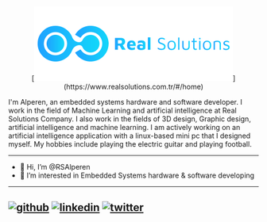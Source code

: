 <div align="center">
[<img src="RSlogo.png">](https://www.realsolutions.com.tr/#/home)
</div>

I'm Alperen, an embedded systems hardware and software developer. I work in the field of Machine Learning and artificial intelligence at Real Solutions Company. I also work in the fields of 3D design, Graphic design, artificial intelligence and machine learning. I am actively working on an artificial intelligence application with a linux-based mini pc that I designed myself. My hobbies include playing the electric guitar and playing football.

-------

- 👋 Hi, I’m @RSAlperen
- 👀 I’m interested in Embedded Systems hardware & software developing 

-------

[<img src='https://cdn.jsdelivr.net/npm/simple-icons@3.0.1/icons/github.svg' alt='github' height='40'>](https://github.com/RSAlperen)  [<img src='https://cdn.jsdelivr.net/npm/simple-icons@3.0.1/icons/linkedin.svg' alt='linkedin' height='40'>](https://www.linkedin.com/in/alperen-kolamu%C3%A7-257650111/)  [<img src='https://cdn.jsdelivr.net/npm/simple-icons@3.0.1/icons/twitter.svg' alt='twitter' height='40'>](https://twitter.com/kolamuck)
-------

<!---
RSAlperen/RSAlperen is a ✨ special ✨ repository because its `README.md` (this file) appears on your GitHub profile.
You can click the Preview link to take a look at your changes.
--->
